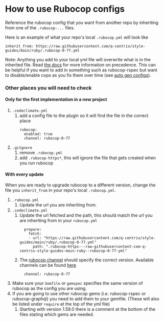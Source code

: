# How to use Rubocop configs
Reference the rubocop config that you want from another repo by inheriting from one of the `.rubocop-...` files.

Here is an example of what your repo's local `.rubocop.yml` will look like
```
inherit_from: https://raw.githubusercontent.com/q-centrix/style-guides/main/ruby/.rubocop-0-77.yml
```

Note: Anything you add to your local yml file will overwrite what is in the inherited file. Read [the docs](https://docs.rubocop.org/rubocop/1.50/configuration.html#inheriting-from-another-configuration-file-in-the-project) for more information on precedence. This can be helpful if you want to add in something such as rubocop-rspec but want to disable/enable cops as you fix them over time (see [auto gen configs](https://docs.rubocop.org/rubocop/configuration.html#automatically-generated-configuration)).

### Other places you will need to check
#### Only for the first implementation in a new project
1. `.codeclimate.yml`
    1. add a config file to the plugin so it will find the file in the correct place
        ```
        rubocop:
          enabled: true
          channel: rubocop-0-77
        ```
2. `.gitgnore`
    1. remove `.rubocop.yml`
    2. add `.rubocop-https*`, this will ignore the file that gets created when you run rubocop

#### With every update
When you are ready to upgrade rubocop to a different version, change the file you `inherit_from` in your repo's local `.rubocop.yml`.

1. `.rubocop.yml`
    1. Update the url you are inheriting from.
2. `.codeclimate.yml`
    1. Update the url fetched and the path, this should match the url you are inheriting from in your `rubocop.yml`
        ```
          prepare:
            fetch:
            - url: "https://raw.githubusercontent.com/q-centrix/style-guides/main/ruby/.rubocop-0-77.yml"
              path: ".rubocop-https---raw-githubusercontent-com-q-centrix-style-guides-main-ruby--rubocop-0-77-yml"
        ```
    2. The [rubocop channel](https://docs.codeclimate.com/docs/rubocop#using-rubocops-newer-versions) should specify the correct version. Available channels can be found [here](https://github.com/codeclimate/codeclimate-rubocop/branches/all?utf8=%E2%9C%93&query=channel%2Frubocop)
        ```
          channel: rubocop-0-77
        ```
3. Make sure your `Gemfile` or `gemspec` specifies the same version of rubocop as the config you are using.
4. If you are going to use other rubocop gems (i.e. rubocop-rspec or rubocop-graphql) you need to add them to your gemfile. (These will also be listed under `require` at the top of the yml file)
    1. Starting with version 1.59.0 there is a comment at the bottom of the files stating which gems are needed.
